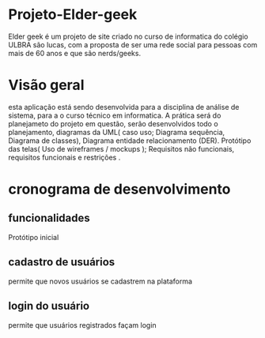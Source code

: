 # Projeto-Elder-geek
Elder geek é um projeto de site criado no curso de informatica do colégio ULBRA são lucas, com a proposta de ser uma rede social para pessoas com mais de 60 anos e que são nerds/geeks.
# Visão geral
 esta aplicação está sendo desenvolvida para a disciplina de análise de sistema, para a o curso técnico em informatica. A prática será do planejameto do projeto em questão, serão desenvolvidos todo o planejamento, diagramas da UML( caso uso; Diagrama sequência, Diagrama de classes), Diagrama entidade relacionamento (DER). Protótipo das telas( Uso de wireframes / mockups ); Requisitos não funcionais, requisitos funcionais e restrições .
 # cronograma de desenvolvimento
 ## funcionalidades
 Protótipo inicial
 ## cadastro de usuários
 permite que novos usuários se cadastrem na plataforma
 ## login do usuário 
 permite que usuários registrados façam login
 
